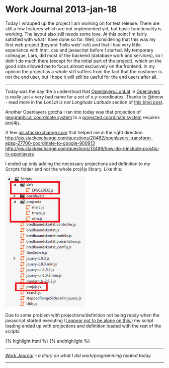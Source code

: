 # Work Journal 2013-jan-18

Today I wrapped up the project I am working on for test release. There are still a few features which are not implemented yet, but basic functionality is working. The layout also still needs some love. At this point I'm fairly satisfied with what I have done so far. Well, considering that this was my first web project (beyond 'hello web'-ish) and that I had very little experience with html, css and javascript before I started. 
My temporary colleague, Lars, did most of the backend (database work and services), so I didn't do much there (except for the initial part of the project), which on the good side allowed me to focus almost exclusively on the frontend. 
In my opinion the project as a whole still suffers from the fact that the customer is not the end user, but I hope it will still be useful for the end users after all. 

<hr/>

Today was the day the a understood that <a href="http://dev.openlayers.org/docs/files/OpenLayers/BaseTypes/LonLat-js.html">Openlayers.LonLat</a> in <a href="//Openlayers.org">Openlayers</a> is really just a very bad name for a set of x,y-coordinates. Thanks to @tmcw - read more in the <em>LonLat is not Longitude Latitude</em> section of <a href="http://macwright.org/2012/01/12/openlayers.html">this blog post</a>.

Another Openlayers gotcha I ran into today was that projection of <a href="http://en.wikipedia.org/wiki/Geographical_coordinate_system">geographical coordinate system</a> to a <a href="http://en.wikipedia.org/wiki/Map_projection">projected coordinate system</a> requires <a href="http://trac.osgeo.org/proj4js/">proj4js</a>. 

A few <a href="//gis.stackexchange.com">gis.stackexchange.com</a> that helped me in the right direction: 
<a href="http://gis.stackexchange.com/questions/20482/openlayers-transform-epsg-27700-coordinate-to-google-900913">http://gis.stackexchange.com/questions/20482/openlayers-transform-epsg-27700-coordinate-to-google-900913</a>
<a href="http://gis.stackexchange.com/questions/13499/how-do-i-include-proj4js-in-openlayers">http://gis.stackexchange.com/questions/13499/how-do-i-include-proj4js-in-openlayers</a>

I ended up only adding the necessary projections and definition to my Scripts folder and not the whole proj4js library. Like this:

<img src="/blog/wp-content/uploads/2013/01/scripts_folder1.png" alt="scripts_folder" width="255" height="415" class="alignnone size-full wp-image-279" />

Due to some problem with projections/definition not being ready when the javascript started executing (<a href="http://gis.stackexchange.com/questions/11857/proj4js-objects-not-readytouse">I appear not to be alone on this.</a>) my script loading ended up with projections and definition loaded with the rest of the scripts: 

{% highlight html %}
    <script src="Scripts/jquery-1.8.3.min.js"></script>
    <script src="Scripts/proj4js.js"></script>
    <script src="Scripts/projcode/tmerc.js"></script>
    <script src="Scripts/projcode/merc.js"></script>
    <script src="Scripts/projcode/utm.js"></script>
    <script src="Scripts/defs/EPSG25832.js"></script>
    <script src="Scripts/openlayers/OpenLayers.js"></script>
    <script src="Scripts/bredbaandskortet_config.js"></script>
    <script src="Scripts/bredbaandskortet.mobile.js"></script>
{% endhighlight %}


<hr />

<em><a href="/blog/work-journal-what-workprogramming-related-did-i-learn-today">Work Journal</a> – a diary on what I did work/programming related today.</em>

<hr />
